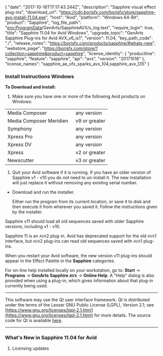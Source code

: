 {
   "date": "2017-10-16T17:17:43.244Z",
   "description": "Sapphire visual effect plug-ins",
   "download_url": "https://cdn.borisfx.com/borisfx/store/sapphire-avx-install-11.04.exe",
   "host": "Avid",
   "platform": "Windows 64-Bit",
   "product": "Sapphire",
   "log_file_path": "<env:ProgramData>/GenArts/SapphireAVX/s_log.text",
   "require_login": true,
   "title": "Sapphire 11.04 for Avid Windows",
   "upgrade_topic": "GenArts Sapphire Plug-ins for Avid AVX_v6_is1",
   "version": 11.04,
   "key_path_code": "./",
   "release_notes": "https://borisfx.com/products/sapphire/#whats-new",
   "webstore_page": "https://borisfx.com/store/?collection=sapphire&product=sapphire",
   "license_identity": { "productline": "sapphire", "feature": "sapphire", "api": "avx", "version": "20171016" },
   "license_names": "sapphire_ae_ofx_sparks_avx_104,sapphire_avx_135"
}
### Install Instructions Windows

<a name="windows"></a>
**To Download and install:**

1. Make sure you have one or more of the following Avid products on Windows:

<table border="0" cellpadding="0" cellspacing="0">

<tbody>

<tr>

<td>Media Composer  </td>

<td>any version</td>

</tr>

<tr>

<td>Media Composer Meridien  </td>

<td>v9 or greater</td>

</tr>

<tr>

<td>Symphony</td>

<td>any version</td>

</tr>

<tr>

<td>Xpress Pro</td>

<td>any version</td>

</tr>

<tr>

<td>Xpress DV</td>

<td>any version</td>

</tr>

<tr>

<td>Xpress</td>

<td>v2 or greater</td>

</tr>

<tr>

<td>Newscutter</td>

<td>v3 or greater</td>

</tr>

</tbody>

</table>

1. Quit your Avid software if it is running. If you have an older version of Sapphire v1 - v10 you do _not_ need to un-install it. The new installation will just replace it without removing any existing serial number.

* Download and run the installer.

  Either run the program from its current location, or save it to disk and then execute it from wherever you saved it. Follow the instructions given by the installer.

Sapphire v11 should load all old sequences saved with older Sapphire versions, including v1 - v10.

Sapphire 11 is an <small>AVX</small>2 plug-in. Avid has deprecated support for the old <small>AVX</small>1 interface, but <small>AVX</small>2 plug-ins can read old sequences saved with <small>AVX</small>1 plug-ins.

When you restart your Avid software, the new version v11 plug-ins should appear in the Effect Palette in the **Sapphire** categories.

For on-line help installed locally on your workstation, go to: **Start** -> **Programs** -> **GenArts Sapphire <small>AVX</small>** -> **Online Help**. A "Help" dialog is also provided when using a plug-in, which gives information about that plug-in currently being used.

---

This software may use the Qt user interface framework. Qt is distributed under the terms of the Lesser GNU Public License (LGPL), Version 2.1; see [https://www.gnu.org/licenses/lgpl-2.1.html](https://www.gnu.org/licenses/lgpl-2.1.html) for more details. The source code for Qt is available [here](https://files.genarts.com/qt-everywhere-opensource-src-4.7.2.tar.gz).

<hr>

### What's New in Sapphire 11.04 for Avid

1. Licensing updates
